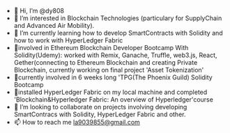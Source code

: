 - 👋 Hi, I’m @dy808
- 👀 I’m interested in Blockchain Technologies (particulary for SupplyChain and Advanced Air Mobility).
- 🌱 I’m currently learning how to develop SmartContracts with Solidity and how to work with HyperLedger Fabric
- 🌱involved in Ethereum Blockchain Developer Bootcamp With Solidity(Udemy): worked with Remix, Ganache, Truffle, web3.js, React, Gether(connecting to Ethereum      Blockchain and creating Private Blockchain, currently working on final project 'Asset Tokenization'
- 🌱currently involved in 6 weeks long 'TPG(The Phoenix Guild) Solidity Bootcamp
- 🌱installed HyperLedger Fabric on my local machine and completed 'Blockchain&Hyperledger Fabric: An overview of Hyperledger'course              
- 💞️ I’m looking to collaborate on projects involving developing SmartContracs with Solidity, HyperLedger Fabric and other.
- 📫 How to reach me la9039855@gmail.com

<!---
dy808/dy808 is a ✨ special ✨ repository because its `README.md` (this file) appears on your GitHub profile.
You can click the Preview link to take a look at your changes.
--->
